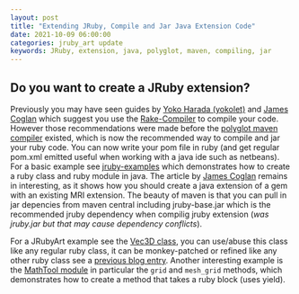 ```yaml
---
layout: post
title: "Extending JRuby, Compile and Jar Java Extension Code"
date: 2021-10-09 06:00:00
categories: jruby_art update
keywords: JRuby, extension, java, polyglot, maven, compiling, jar
---
```



## Do you want to create a JRuby extension? ##

Previously you may have seen guides by [Yoko Harada (yokolet)][yokolet] and [James Coglan][coglan] which suggest you use the [Rake-Compiler][rake] to compile your code. However those recommendations were made before the [polyglot maven compiler][polyglot] existed, which is now the recommended way to compile and jar your ruby code. You can now write your pom file in ruby (and get regular pom.xml emitted useful when working with a java ide such as netbeans). For a basic example see [jruby-examples][basic] which demonstrates how to create a ruby class and ruby module in java. The article by [James Coglan][coglan] remains in interesting, as it shows how you should create a java extension of a gem with an existing MRI extension. The beauty of maven is that you can pull in jar depencies from maven central including jruby-base.jar which is the recommended jruby dependency when compilig jruby extension (_was jruby.jar but that may cause dependency conflicts_).

For a JRubyArt example see the [Vec3D class][Vec3D], you can use/abuse this class like any regular ruby class, it can be monkey-patched or refined like any other ruby class see a [previous blog entry][previous]. Another interesting example is the [MathTool module][Math] in particular the `grid` and `mesh_grid` methods, which demonstrates how to create a method that takes a ruby block (uses yield).


[yokolet]:https://yokolet.blogspot.com/2011/06/extending-jruby-compile-and-jar-java.html
[coglan]:https://blog.jcoglan.com/2012/08/02/your-first-ruby-native-extension-java/

[rake]:https://github.com/rake-compiler/rake-compiler
[polyglot]:https://github.com/takari/polyglot-maven
[basic]:https://github.com/jruby/jruby-examples/tree/master/extensions/basic/jruby-ext
[Vec3D]:https://github.com/ruby-processing/JRubyArt/blob/master/src/main/java/monkstone/vecmath/vec3/Vec3.java
[previous]:https://monkstone.github.io/jruby_art/update/2021/09/26/refinements.html
[Math]:https://github.com/ruby-processing/JRubyArt/blob/master/src/main/java/monkstone/MathToolModule.java

